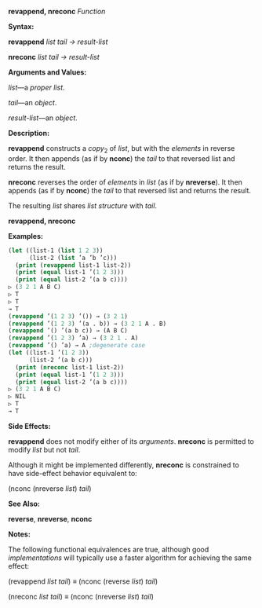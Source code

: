 **revappend, nreconc** *Function* 



**Syntax:** 



**revappend** *list tail → result-list* 



**nreconc** *list tail → result-list* 



**Arguments and Values:** 



*list*—a *proper list*. 



*tail*—an *object*. 



*result-list*—an *object*. 



**Description:** 



**revappend** constructs a *copy*<sub>2</sub> of *list*, but with the *elements* in reverse order. It then appends (as if by **nconc**) the *tail* to that reversed list and returns the result. 



**nreconc** reverses the order of *elements* in *list* (as if by **nreverse**). It then appends (as if by **nconc**) the *tail* to that reversed list and returns the result. 



The resulting *list* shares *list structure* with *tail*. 







 



 



**revappend, nreconc** 



**Examples:**
```lisp
(let ((list-1 (list 1 2 3)) 
      (list-2 (list ’a ’b ’c))) 
  (print (revappend list-1 list-2)) 
  (print (equal list-1 ’(1 2 3))) 
  (print (equal list-2 ’(a b c)))) 
▷ (3 2 1 A B C) 
▷ T 
▷ T 
→ T 
(revappend ’(1 2 3) ’()) → (3 2 1) 
(revappend ’(1 2 3) ’(a . b)) → (3 2 1 A . B) 
(revappend ’() ’(a b c)) → (A B C) 
(revappend ’(1 2 3) ’a) → (3 2 1 . A) 
(revappend ’() ’a) → A ;degenerate case 
(let ((list-1 ’(1 2 3)) 
      (list-2 ’(a b c))) 
  (print (nreconc list-1 list-2)) 
  (print (equal list-1 ’(1 2 3))) 
  (print (equal list-2 ’(a b c)))) 
▷ (3 2 1 A B C) 
▷ NIL 
▷ T 
→ T 
```
**Side Effects:** 



**revappend** does not modify either of its *arguments*. **nreconc** is permitted to modify *list* but not *tail*. 



Although it might be implemented differently, **nreconc** is constrained to have side-effect behavior equivalent to: 



(nconc (nreverse *list*) *tail*) 



**See Also:** 



**reverse**, **nreverse**, **nconc** 



**Notes:** 



The following functional equivalences are true, although good *implementations* will typically use a faster algorithm for achieving the same effect: 







 



 



(revappend *list tail*) *≡* (nconc (reverse *list*) *tail*) 



(nreconc *list tail*) *≡* (nconc (nreverse *list*) *tail*) 



